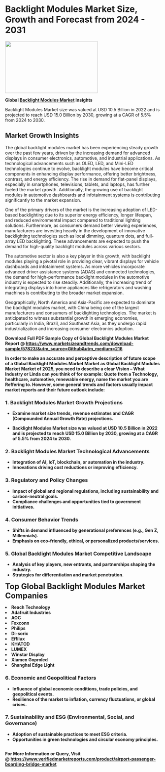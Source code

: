 <H1>Backlight Modules Market Size, Growth and Forecast from 2024 - 2031</H1><img class="aligncenter size-medium wp-image-584254" src="https://thirdeyenews.in/wp-content/uploads/2024/09/Global-Market-Research-300x168.jpeg" alt="" width="300" height="168" /><p><strong>Global&nbsp;<a href="https://www.marketsizeandtrends.com/download-sample/57823/&amp;utm_source=Github&utm_medium=216">Backlight Modules Market</a> Insights</strong></p><p>Backlight Modules Market size was valued at USD 10.5 Billion in 2022 and is projected to reach USD 15.0 Billion by 2030, growing at a CAGR of 5.5% from 2024 to 2030.</p><p><h2>Market Growth Insights</h2> <p>The global backlight modules market has been experiencing steady growth over the past few years, driven by the increasing demand for advanced displays in consumer electronics, automotive, and industrial applications. As technological advancements such as OLED, LED, and Mini-LED technologies continue to evolve, backlight modules have become critical components in enhancing display performance, offering better brightness, contrast, and energy efficiency. The rise in demand for flat-panel displays, especially in smartphones, televisions, tablets, and laptops, has further fueled the market growth. Additionally, the growing use of backlight modules in automotive dashboards and infotainment systems is contributing significantly to the market expansion.</p> <p><strong></strong></p> <p>One of the primary drivers of the market is the increasing adoption of LED-based backlighting due to its superior energy efficiency, longer lifespan, and reduced environmental impact compared to traditional lighting solutions. Furthermore, as consumers demand better viewing experiences, manufacturers are investing heavily in the development of innovative backlighting technologies such as local dimming, quantum dots, and full-array LED backlighting. These advancements are expected to push the demand for high-quality backlight modules across various sectors.</p> <p>The automotive sector is also a key player in this growth, with backlight modules playing a pivotal role in providing clear, vibrant displays for vehicle dashboards and infotainment systems. As more vehicles incorporate advanced driver assistance systems (ADAS) and connected technologies, the demand for high-performance backlight modules in the automotive industry is expected to rise steadily. Additionally, the increasing trend of integrating displays into home appliances like refrigerators and washing machines is contributing to the broader market expansion.</p> <p>Geographically, North America and Asia-Pacific are expected to dominate the backlight modules market, with China being one of the largest manufacturers and consumers of backlighting technologies. The market is anticipated to witness substantial growth in emerging economies, particularly in India, Brazil, and Southeast Asia, as they undergo rapid industrialization and increasing consumer electronics adoption.</p> <p><strong></p><p><span class=""><strong>Download Full PDF Sample Copy of Global Backlight Modules Market Report</strong> @ <a href="https://www.marketsizeandtrends.com/download-sample/57823/&amp;utm_source=Github&utm_medium=216" target="_blank">https://www.marketsizeandtrends.com/download-sample/57823/&amp;utm_source=Github&utm_medium=216</a></span></p><p>In order to make an accurate and perceptive description of future scope of a Global&nbsp;Backlight Modules Market Market as Global&nbsp;Backlight Modules Market Market of 2025, you need to describe a clear Vision &ndash; What Industry or Linda can you think of for example: Quote from a Technology, healthcare, automotive, renewable energy, name the market you are Reffering to. However, some general trends and factors usually impact market reports and their future outlook include:</p><h3>1.&nbsp;<strong>Backlight Modules Market Growth Projections</strong></h3><ul><li>Examine market size trends, revenue estimates and CAGR (Compounded Annual Growth Rate) projections.</li><li><p>Backlight Modules Market size was valued at USD 10.5 Billion in 2022 and is projected to reach USD 15.0 Billion by 2030, growing at a CAGR of 5.5% from 2024 to 2030.</p></li></ul><h3>2.&nbsp;<strong>Backlight Modules Market Technological Advancements</strong></h3><ul><li>Integration of AI, IoT, blockchain, or automation in the industry.</li><li>Innovations driving cost reductions or improving efficiency.</li></ul><h3>3.&nbsp;<strong>Regulatory and Policy Changes</strong></h3><ul><li>Impact of global and regional regulations, including sustainability and carbon-neutral goals.</li><li>Compliance challenges and opportunities tied to government initiatives.</li></ul><h3>4.&nbsp;<strong>Consumer Behavior Trends</strong></h3><ul><li>Shifts in demand influenced by generational preferences (e.g., Gen Z, Millennials).</li><li>Emphasis on eco-friendly, ethical, or personalized products/services.</li></ul><h3>5.&nbsp;<strong>Global Backlight Modules Market Competitive Landscape</strong></h3><ul><li>Analysis of key players, new entrants, and partnerships shaping the industry.</li><li>Strategies for differentiation and market penetration.</li></ul><p data-pm-slice="1 1 []"><span style="color: inherit; font-family: inherit; font-size: 25px;">Top Global Backlight Modules Market Companies</span></p><div class="" data-test-id=""><p><li>Reach Technology</li><li> Adafruit Industries</li><li> AOC</li><li> Foxconn</li><li> Philips</li><li> Di-soric</li><li> Effilux</li><li> KHATOD</li><li> LUMEX</li><li> Winstar Display</li><li> Xiamen Goproled</li><li> Shanghai Edge Light</li></p></div><h3>6.&nbsp;<strong>Economic and Geopolitical Factors</strong></h3><ul><li>Influence of global economic conditions, trade policies, and geopolitical events.</li><li>Resilience of the market to inflation, currency fluctuations, or global crises.</li></ul><h3>7.&nbsp;<strong>Sustainability and ESG (Environmental, Social, and Governance)</strong></h3><ul><li>Adoption of sustainable practices to meet ESG criteria.</li><li>Opportunities in green technologies and circular economy principles.</li></ul><h2><strong style="font-size: 14px;">For More Information or Query, Visit @&nbsp;</strong><a style="background-color: #ffffff; font-size: 14px;" href="https://www.marketsizeandtrends.com/report/backlight-modules-market/" target="_blank">https://www.verifiedmarketreports.com/product/airport-passenger-boarding-bridge-market</a></h2>
